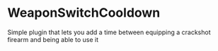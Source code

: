 # WeaponSwitchCooldown

Simple plugin that lets you add a time between equipping a crackshot firearm and being able to use it
